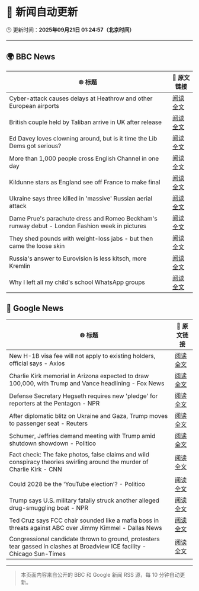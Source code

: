 # 🧠 新闻自动更新

🕒 更新时间：**2025年09月21日 01:24:57（北京时间）**

---

## 🌍 BBC News

| 🌐 标题 | 🔗 原文链接 |
|--------|-------------|
| Cyber-attack causes delays at Heathrow and other European airports | [阅读全文](https://www.bbc.com/news/articles/c3drpgv33pxo?at_medium=RSS&at_campaign=rss) |
| British couple held by Taliban arrive in UK after release | [阅读全文](https://www.bbc.com/news/articles/cly6ve2dg66o?at_medium=RSS&at_campaign=rss) |
| Ed Davey loves clowning around, but is it time the Lib Dems got serious? | [阅读全文](https://www.bbc.com/news/articles/c3e7ny8n44jo?at_medium=RSS&at_campaign=rss) |
| More than 1,000 people cross English Channel in one day | [阅读全文](https://www.bbc.com/news/articles/cdx20xenzgqo?at_medium=RSS&at_campaign=rss) |
| Kildunne stars as England see off France to make final | [阅读全文](https://www.bbc.com/sport/rugby-union/articles/cx20p2kx9r6o?at_medium=RSS&at_campaign=rss) |
| Ukraine says three killed in 'massive' Russian aerial attack | [阅读全文](https://www.bbc.com/news/articles/ce3253gxqvwo?at_medium=RSS&at_campaign=rss) |
| Dame Prue's parachute dress and Romeo Beckham's runway debut - London Fashion week in pictures | [阅读全文](https://www.bbc.com/news/articles/cd63n1wv8nlo?at_medium=RSS&at_campaign=rss) |
| They shed pounds with weight-loss jabs - but then came the loose skin | [阅读全文](https://www.bbc.com/news/articles/cx2500v087xo?at_medium=RSS&at_campaign=rss) |
| Russia's answer to Eurovision is less kitsch, more Kremlin | [阅读全文](https://www.bbc.com/news/articles/cre5vv0x31po?at_medium=RSS&at_campaign=rss) |
| Why I left all my child's school WhatsApp groups | [阅读全文](https://www.bbc.com/news/articles/ce9rxed9m5mo?at_medium=RSS&at_campaign=rss) |

## 📰 Google News

| 🌐 标题 | 🔗 原文链接 |
|--------|-------------|
| New H-1B visa fee will not apply to existing holders, official says - Axios | [阅读全文](https://news.google.com/rss/articles/CBMibkFVX3lxTFBpZG1iRlJ6VGhuWlJGdFJjblR5TS1ZTEdaMzFLeFk0UUh2RGNraWpMU3hvMmZkU2tLSXBNUFRaQVktX1JQbGUxZ25JVE9jLU8xSDJlZm1lRFB2MzgyTTlCMkcwNTFHRHFUVk5MaHBR?oc=5) |
| Charlie Kirk memorial in Arizona expected to draw 100,000, with Trump and Vance headlining - Fox News | [阅读全文](https://news.google.com/rss/articles/CBMihgFBVV95cUxOVV9XRF9qd0RoR0dyaHdxdVdOSFhTM1VVOUU5bXJYOTJlTVdzTHE0VGdadTdULVpMRVJhdzA1bGJEQWtQOGJwc2V1VjRuMV9NS0xyX1hWV28yeVlDU3JpSUdBd25wb1VoU1JEQzJlMEE4MGQ1cnR6aS1US0hNRFZkTVVHd3dlZ9IBiwFBVV95cUxQdUhINjVPVzN4dG1YUUpRcExmbVVIMDFPNnVrOVl3MmR3THN5bUhlRWdJdG1fSlhHbVhHczR5N09HUTJLUWZfbXhvTjR0OGhJbmFiQzI3c2dsaWxSVjFxZnc5ZlY1X0RNNGJPc0taYjRIVHhyWTdDaFdwUGxtSld1TG5MMGJKZ09famw4?oc=5) |
| Defense Secretary Hegseth requires new 'pledge' for reporters at the Pentagon - NPR | [阅读全文](https://news.google.com/rss/articles/CBMiigFBVV95cUxOcTJIRHJTdFo0dUhkRnpxNFBSLVFLRHdOQXRqbzZ6STl5MGFCa3E3eHd3VnA2RFdrTHU0S25tTURMVHpVaTR2c2hrSm9jYkp3VlRJSzNheGY5aDlWcmhQNWtXOWQ0bllxZ0l3SDRmRkNsSW5EQXgyaWRvMlh2a1Vqd0V6OFdUNy1CNXc?oc=5) |
| After diplomatic blitz on Ukraine and Gaza, Trump moves to passenger seat - Reuters | [阅读全文](https://news.google.com/rss/articles/CBMisAFBVV95cUxQb3FMMDRsM2NqWWg0NkdDS1hUdE9mSDN3cHBNZWtCTzlVMXl2R1Uyd1dQcTItTmJobjA1QjV3bndvcGVIVDdyUEtYT3doVzdIWGZHM0FWV1R5X1kxbi1GZWhKV0M2VDR4ZlpHUEFFWnNrRm9WS0xqTnl0dTFWMDhmZUlCVlN4X3loU0R6aGROem1uMUVYc0EyRFlJX2ZYU096OHlUYTNsa20tREFmU2tqVw?oc=5) |
| Schumer, Jeffries demand meeting with Trump amid shutdown showdown - Politico | [阅读全文](https://news.google.com/rss/articles/CBMiigFBVV95cUxQNzBaT2g2N0p2aWpRZWFzZ29oUkxTeUlVbEk0NjMwZmlEU0lJY0I4TzR0V2hjSlkySU8xTnNkU1ZsUi1xdTFFYkFYX0JGLVRNdHJLby05NTVwcGlTVkstY0NGOVBiVTZWbUVoajhDdUgyYTVWUlFWTmIyWTBBMGdPcFNhV3lxeF9yamc?oc=5) |
| Fact check: The fake photos, false claims and wild conspiracy theories swirling around the murder of Charlie Kirk - CNN | [阅读全文](https://news.google.com/rss/articles/CBMiekFVX3lxTE1zbkgzOWpVM2ItN2htS3RSaGRkaG9JU0YzYzdnWC1Qd2ZFT3p0Q09DVDRtQUlQTk1qaV9sTFNEQ3ZSdlF3V1Zoekg5TFVOTlB3akNfb2tFcWRGVXdWV2xUZVNnTU1wWnh6MHRSWS1FUnE3enp6VHNBMXBB?oc=5) |
| Could 2028 be the 'YouTube election’? - Politico | [阅读全文](https://news.google.com/rss/articles/CBMikwFBVV95cUxPU2RYeVNwckJLaTIzVVRsMF9HNk5zbnNJVzVDQ3JBVzd6U2JsWWlUTUVRbHNVSU00NDNxaVp6b2RZWF9MeHE4OExwRmN1elZaSE9uV0M5ZjRLSEEzbW9ENkdnT0J4Vl9YclprQV85bjE3Qnp3N3JwdmRWc25iWFYwU2JkSmJST0dhWFFVb2NIMnBNdUE?oc=5) |
| Trump says U.S. military fatally struck another alleged drug-smuggling boat - NPR | [阅读全文](https://news.google.com/rss/articles/CBMijwFBVV95cUxOOHRBc1AzSG9NcE5hV2lCMXBFdU5UNHVmOUpRS0doajdYRnpGRGtKcWRKWERKSlV0dVlFaThxNmFBRklYdDBfZ1djeEExYm90TFlOQ2V1cV8xSjJKSGdUaGtrR1JwUXoyY19YTFhzc1NIY2E5WndJMVA5ZjJLNi1MRWpUajJhTmxSUDFTazE5MA?oc=5) |
| Ted Cruz says FCC chair sounded like a mafia boss in threats against ABC over Jimmy Kimmel - Dallas News | [阅读全文](https://news.google.com/rss/articles/CBMi2wFBVV95cUxQMFZ0TUNlYnctMURGNFBmdHRreDNKZXA5ZTIyemlBcHFGVWYxcWFYamZzU004Q0JTbEJwV3FlSVNfQ2hnZGlIN2xoTnZvOG1hZFdPNFZfMW42cUxWYzN3VkZyMnB2UFB3aTlHSDFpTmtBS1NEVk9HSzgxbmd0SjlFY2V2RzNwblY3S2Z5V191VmtpUHI5aTBJZ3lqVXdVNjM3dUpuUEQwRkRNSW96cW5jR1hzeEZpdjVCWmFtM2htSkpEM2FVdkR4cDBzUEhuWWdKTElnRGdreEtyNkk?oc=5) |
| Congressional candidate thrown to ground, protesters tear gassed in clashes at Broadview ICE facility - Chicago Sun-Times | [阅读全文](https://news.google.com/rss/articles/CBMigwFBVV95cUxQcExNN25CYUFsQ2VCMjVCcEttS0tZM0FDeDc0elY1OGdtWXdRd0VXS1YtTHVuY0dQNmRXVmNlbzJqLWZWQV9vakFfRTZDcXQyU3E4SW94bzZlcEY4N01manhYY0NiS3Q5SENvQlJYcnRxQ25zckhVNjNvT042QTFweTl5VQ?oc=5) |

---
> 本页面内容来自公开的 BBC 和 Google 新闻 RSS 源，每 10 分钟自动更新。